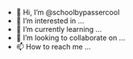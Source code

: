 - 👋 Hi, I’m @schoolbypassercool
- 👀 I’m interested in ...
- 🌱 I’m currently learning ...
- 💞️ I’m looking to collaborate on ...
- 📫 How to reach me ...

<!---
schoolbypassercool/schoolbypassercool is a ✨ special ✨ repository because its `README.md` (this file) appears on your GitHub profile.
You can click the Preview link to take a look at your changes.
--->
